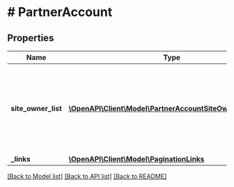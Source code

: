 # # PartnerAccount

## Properties

Name | Type | Description | Notes
------------ | ------------- | ------------- | -------------
**site_owner_list** | [**\OpenAPI\Client\Model\PartnerAccountSiteOwnerListInner[]**](PartnerAccountSiteOwnerListInner.md) | Lists all Constant Contact client accounts that are managed under a partner account. |
**_links** | [**\OpenAPI\Client\Model\PaginationLinks**](PaginationLinks.md) |  | [optional]

[[Back to Model list]](../../README.md#models) [[Back to API list]](../../README.md#endpoints) [[Back to README]](../../README.md)
